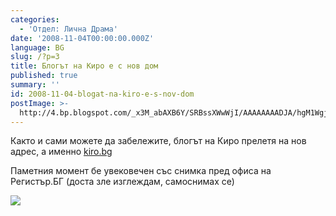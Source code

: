 ```yaml
---
categories:
  - 'Отдел: Лична Драма'
date: '2008-11-04T00:00:00.000Z'
language: BG
slug: /?p=3
title: Блогът на Киро е с нов дом
published: true
summary: ''
id: 2008-11-04-blogat-na-kiro-e-s-nov-dom
postImage: >-
  http://4.bp.blogspot.com/_x3M_abAXB6Y/SRBssXWwWjI/AAAAAAAADJA/hgM1WgjSHQ8/s320/IMG_0052.JPG
---
```


Както и сами можете да забележите, блогът на Киро прелетя на нов адрес, а именно [kiro.bg](http://kiro.bg/)


Паметния момент бе увековечен със снимка пред офиса на Регистър.БГ (доста зле изглеждам, самоснимах се)

![](http://4.bp.blogspot.com/_x3M_abAXB6Y/SRBssXWwWjI/AAAAAAAADJA/hgM1WgjSHQ8/s320/IMG_0052.JPG)
